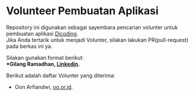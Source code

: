 # Volunteer Pembuatan Aplikasi
Repository ini digunakan sebagai sayembara pencarian volunter untuk pembuatan aplikasi [Dicoding](www.dicoding.com).<br>
Jika Anda tertarik untuk menjadi Volunter, silakan lakukan PR(pull-request) pada berkas ini ya.<br>

Silakan gunakan format berikut:<br>
**\*Gilang Ramadhan, [Linkedin](https://www.linkedin.com/in/gilang-adhan/).**

Berikut adalah daftar Volunter yang diterima:
* Oon Arfiandwi, [oo.or.id](https://oo.or.id).

